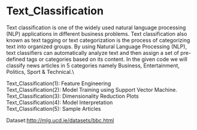 # Text_Classification

Text classification is one of the widely used natural language processing (NLP) applications in different business problems.
Text classification also known as text tagging or text categorization is the process of categorizing text into organized groups. By using Natural Language Processing (NLP), text classifiers can automatically analyze text and then assign a set of pre-defined tags or categories based on its content.
In the given code we will classify news articles in 5 categories namely Business, Entertainment, Politics, Sport & Technical.\

Text_Classification(1): Feature Engineering\
Text_Classification(2): Model Training using Support Vector Machine.\
Text_Classification(3): Dimensionality Reduction Plots\
Text_Classification(4): Model Interpretation\
Text_Classification(5): Sample Articles

Dataset:http://mlg.ucd.ie/datasets/bbc.html
